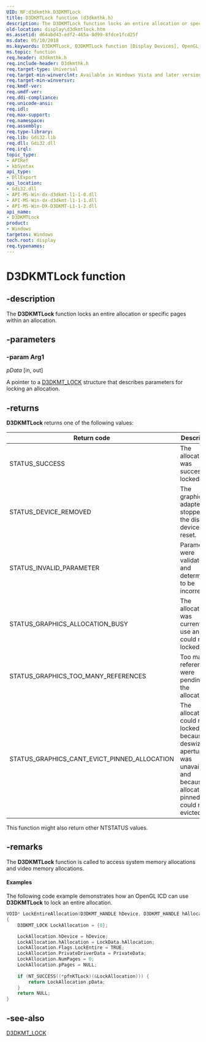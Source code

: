 ```yaml
---
UID: NF:d3dkmthk.D3DKMTLock
title: D3DKMTLock function (d3dkmthk.h)
description: The D3DKMTLock function locks an entire allocation or specific pages within an allocation.
old-location: display\d3dkmtlock.htm
ms.assetid: d64abd43-edf2-465a-8d99-8fdce1fcd25f
ms.date: 05/10/2018
ms.keywords: D3DKMTLock, D3DKMTLock function [Display Devices], OpenGL_Functions_ca085861-b8a0-434a-843d-9b8052376df5.xml, d3dkmthk/D3DKMTLock, display.d3dkmtlock
ms.topic: function
req.header: d3dkmthk.h
req.include-header: D3dkmthk.h
req.target-type: Universal
req.target-min-winverclnt: Available in Windows Vista and later versions of the Windows operating systems.
req.target-min-winversvr: 
req.kmdf-ver: 
req.umdf-ver: 
req.ddi-compliance: 
req.unicode-ansi: 
req.idl: 
req.max-support: 
req.namespace: 
req.assembly: 
req.type-library: 
req.lib: Gdi32.lib
req.dll: Gdi32.dll
req.irql: 
topic_type:
- APIRef
- kbSyntax
api_type:
- DllExport
api_location:
- Gdi32.dll
- API-MS-Win-dx-d3dkmt-l1-1-0.dll
- API-MS-Win-dx-d3dkmt-l1-1-1.dll
- API-MS-Win-DX-D3DKMT-L1-1-2.dll
api_name:
- D3DKMTLock
product:
- Windows
targetos: Windows
tech.root: display
req.typenames: 
---
```


# D3DKMTLock function

## -description

The <b>D3DKMTLock</b> function locks an entire allocation or specific pages within an allocation.

## -parameters

### -param Arg1

*pData* [in, out]

A pointer to a <a href="https://docs.microsoft.com/windows-hardware/drivers/ddi/content/d3dkmthk/ns-d3dkmthk-_d3dkmt_lock">D3DKMT_LOCK</a> structure that describes parameters for locking an allocation.

## -returns

<b>D3DKMTLock</b> returns one of the following values:

|Return code|Description|
|--- |--- |
|STATUS_SUCCESS|The allocation was successfully locked.|
|STATUS_DEVICE_REMOVED|The graphics adapter was stopped or the display device was reset.|
|STATUS_INVALID_PARAMETER|Parameters were validated and determined to be incorrect.|
|STATUS_GRAPHICS_ALLOCATION_BUSY|The allocation was currently in use and could not be locked.|
|STATUS_GRAPHICS_TOO_MANY_REFERENCES|Too many references were pending on the allocation.|
|STATUS_GRAPHICS_CANT_EVICT_PINNED_ALLOCATION|The allocation could not be locked because a deswizzling aperture was unavailable and because the allocation is pinned and could not be evicted.|

This function might also return other NTSTATUS values.

## -remarks

The <b>D3DKMTLock</b> function is called to access system memory allocations and video memory allocations.

#### Examples

The following code example demonstrates how an OpenGL ICD can use <b>D3DKMTLock</b> to lock an entire allocation.

```cpp
VOID* LockEntireAllocation(D3DKMT_HANDLE hDevice, D3DKMT_HANDLE hAllocation, UINT PrivateData)
{
    D3DKMT_LOCK LockAllocation = {0};

    LockAllocation.hDevice = hDevice;
    LockAllocation.hAllocation = LockData.hAllocation;
    LockAllocation.Flags.LockEntire = TRUE;
    LockAllocation.PrivateDriverData = PrivateData;
    LockAllocation.NumPages = 0;
    LockAllocation.pPages = NULL;
 
    if (NT_SUCCESS((*pfnKTLock)(&LockAllocation))) {
        return LockAllocation.pData;
    }
    return NULL;
}
```



## -see-also




<a href="https://docs.microsoft.com/windows-hardware/drivers/ddi/content/d3dkmthk/ns-d3dkmthk-_d3dkmt_lock">D3DKMT_LOCK</a>
 

 

